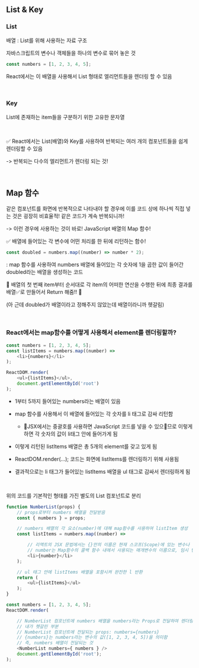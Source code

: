 ## List & Key

### List

배열 : List를 위해 사용하는 자료 구조

 자바스크립트의 변수나 객체들을 하나의 변수로 묶어 놓은 것

```javascript
const numbers = [1, 2, 3, 4, 5];
```

React에서는 이 배열을 사용해서 List 형태로 엘리먼트들을 렌더링 할 수 있음

<br />

### Key

List에 존재하는 item들을 구분하기 위한 고유한 문자열

<br />

✅ React에서는 List(배열)와 Key를 사용하여 반복되는 여러 개의 컴포넌트들을 쉽게 렌더링할 수 있음

-> 반복되는 다수의 엘리먼트가 렌더링 되는 것!

<br />

## Map 함수

같은 컴포넌트를 화면에 반복적으로 나타내야 할 경우에 이를 코드 상에 하나씩 직접 넣는 것은 굉장히 비효율적! 같은 코드가 계속 반복되니까!

-> 이런 경우에 사용하는 것이 바로! JavaScript 배열의 Map 함수!

✅ 배열에 들어있는 각 변수에 어떤 처리를 한 뒤에 리턴하는 함수!

```javascript
const doubled = numbers.map((number) => number * 2);
```

: map 함수를 사용하여 numbers 배열에 들어있는 각 숫자에 1을 곱한 값이 들어간 doubled라는 배열을 생성하는 코드

🔺 배열의 첫 번째 item부터 순서대로 각 item의 어떠한 연산을 수행한 뒤에 최종 결과를 배열✅로 만들어서 Return 해줌!! 🔺

(아 근데 doubled가 배열이라고 정해주지 않았는데 배열이라니까 헷갈림)

<br />

### React에서는 map함수를 어떻게 사용해서 element를 렌더링할까?

```javascript
const numbers = [1, 2, 3, 4, 5];
const listItems = numbers.map((number) => 
    <li>{numbers}</li>
);

ReactDOM.render(
    <ul>{listItems}</ul>,
    document.getElementById('root')
);
```

- 1부터 5까지 들어있는 numbers라는 배열이 있음
- map 함수를 사용해서 이 배열에 들어있는 각 숫자를 li 태그로 감싸 리턴함
    - 📍JSX에서는 중괄호를 사용하면 JavaScript 코드를 넣을 수 있으📍므로 이렇게 하면 각 숫자의 값이 li태그 안에 들어가게 됨
- 이렇게 리턴된 listItems 배열은 총 5개의 element를 갖고 있게 됨

- ReactDOM.render(...); 코드는 화면에 listItems를 렌더링하기 위해 사용됨
- 결과적으로는 li 태그가 들어있는 listItems 배열을 ul 태그로 감싸서 렌더링하게 됨

<br />

위의 코드를 기본적인 형태를 가진 별도의 List 컴포넌트로 분리

```javascript
function NumberList(props) {
    // props로부터 numbers 배열을 전달받음
    const { numbers } = props;

    // numbers 배열의 각 요소(number)에 대해 map함수를 사용하여 listItem 생성
    const listItems = numbers.map((number) => 

        // 리액트의 JSX 문법에서는 {}안의 이름은 현재 스코프(Scope)에 있는 변수나 함수의 이름을 참조함
        // number는 Map함수의 콜백 함수 내에서 사용되는 매개변수의 이름으로, 임시 변수로서 map 함수에 의해 배열의 각 요소를 대표함
        <li>{number}</li>
    );

    // ul 태그 안에 listItems 배열을 포함시켜 완전한 l 반환
    return (
        <ul>{listItems}</ul>
    );
}

const numbers = [1, 2, 3, 4, 5];
ReactDOM.render(

    // NumberList 컴포넌트에 numbers 배열을 numbers라는 Props로 전달하여 렌더링
    // 내가 헷갈린 부분
    // NumberList 컴포넌트에 전달되는 props: numbers={numbers}
    // {numbers}는 numbers라는 변수의 값([1, 2, 3, 4, 5])을 의미함
    // 즉, numbers 배열이 전달되는 것
    <NumberList numbers={ numbers } />
    document.getElementById('root');
);
```
